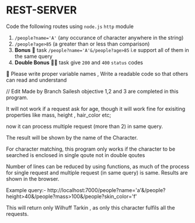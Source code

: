 # REST-SERVER

Code the following routes using `node.js` `http` module

1. `/people?name='A'` (any occurance of character anywhere in the string)
2. `/people?age>85` (a greater than or less than comparison)
3. **Bonus** :beers: task  `/people?name='A'&/people?age>85` i.e support all of them in the same query
4. **Double Bonus** 🍻:beers: task give `200` and `400` `status` codes
   

:art: Please write proper variable names , Write a readable code so that others can read and understand 

// Edit Made by Branch Sailesh
objective 1,2 and 3 are completed in this program.

It will not work if a request ask for age, though it will work fine for exisiting properties like mass, height , hair_color etc;

now it can process multiple request (more than 2) in same query.

The result will be shown by the name of the Character.

For character matching, this program only works if the character to be searched is enclosed in single qoute not in double qoutes

Number of lines can be reduced by using functions, as much of the process for single request and multiple request (in same query) is same.
Results are shown in the browser.

Example query:- 
http://localhost:7000/people?name='a'&/people?height>40&/people?mass>100&/people?skin_color='f'

This will return only Wilhuff Tarkin , as only this character fulfils all the requests.
